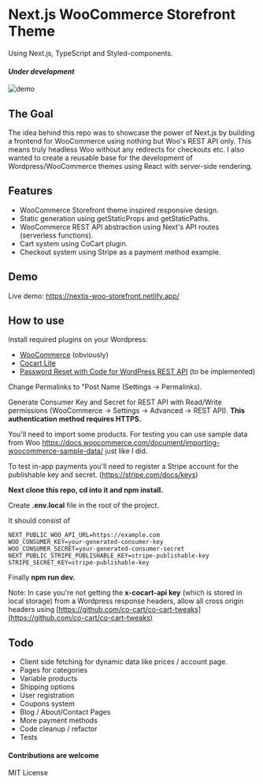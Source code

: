 # Next.js WooCommerce Storefront Theme 
Using Next.js, TypeScript and Styled-components.

#### *Under development*

![demo](https://github.com/Onixaz/nextjs-woocommerce-storefront/blob/main/public/demo.gif)




## The Goal

The idea behind this repo was to showcase the power of Next.js by building a frontend for WooCommerce using nothing but Woo's REST API only. This means truly headless Woo without any redirects for checkouts etc. I also wanted to create a reusable base for the development of Wordpress/WooCommerce themes using React with server-side rendering.




## Features
* WooCommerce Storefront theme inspired responsive design.
* Static generation using getStaticProps and getStaticPaths.
* WooCommerce REST API abstraction using Next's API routes (serverless functions).
* Cart system using CoCart plugin.
* Checkout system using Stripe as a payment method example.


## Demo



Live demo: https://nextjs-woo-storefront.netlify.app/


## How to use

Install required plugins on your Wordpress:
* [WooCommerce](https://wordpress.org/plugins/woocommerce/) (obviously)
* [Cocart Lite](https://wordpress.org/plugins/cart-rest-api-for-woocommerce)
* [Password Reset with Code for WordPress REST API](https://wordpress.org/plugins/bdvs-password-reset/) (to be implemented)

Change Permalinks to "Post Name (Settings -> Permalinks).

Generate Consumer Key and Secret for REST API with Read/Write permissions (WooCommerce -> Settings -> Advanced -> REST API). **This authentication method requires HTTPS.** 

You'll need to import some products. For testing you can use sample data from Woo https://docs.woocommerce.com/document/importing-woocommerce-sample-data/ just like I did.

To test in-app payments you'll need to register a Stripe account for the publishable key and secret. (https://stripe.com/docs/keys) 

**Next clone this repo, cd into it and npm install.**

Create **.env.local** file in the root of the project. 

It should consist of 


``` 
NEXT_PUBLIC_WOO_API_URL=https://example.com
WOO_CONSUMER_KEY=your-generated-consumer-key
WOO_CONSUMER_SECRET=your-generated-consumer-secret
NEXT_PUBLIC_STRIPE_PUBLISHABLE_KEY=stripe-publishable-key
STRIPE_SECRET_KEY=stripe-publishable-key

```

Finally **npm run dev.**

Note: In case you're not getting the **x-cocart-api key** (which is stored in local storage) from a Wordpress response headers, allow all cross origin headers using [https://github.com/co-cart/co-cart-tweaks](https://github.com/co-cart/co-cart-tweaks)

##  Todo

* Client side fetching for dynamic data like prices / account page. 
* Pages for categories
* Variable products
* Shipping options
* User registration
* Coupons system
* Blog / About/Contact Pages
* More payment methods
* Code cleanup / refactor
* Tests

#### Contributions are welcome

MIT License
